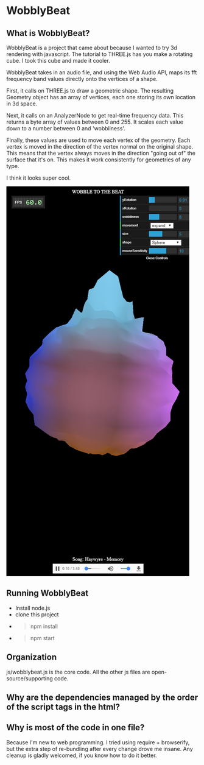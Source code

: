 # WobblyBeat

## What is WobblyBeat?

WobblyBeat is a project that came about because I wanted to try 3d rendering with javascript.
The tutorial to THREE.js has you make a rotating cube.
I took this cube and made it cooler.

WobblyBeat takes in an audio file, and using the Web Audio API, maps its fft
frequency band values directly onto the vertices of a shape.

First, it calls on THREE.js to draw a geometric shape. The resulting Geometry
object has an array of vertices, each one storing its own location in 3d space.

Next, it calls on an AnalyzerNode to get real-time frequency data. This returns
a byte array of values between 0 and 255.
It scales each value down to a number between 0 and 'wobbliness'.

Finally, these values are used to move each vertex of the geometry. Each vertex
is moved in the direction of the vertex normal on the original shape. This means
that the vertex always moves in the direction "going out of" the surface that
it's on. This makes it work consistently for geometries of any type.

I think it looks super cool.

![Screenshot](screenshot.png?raw=true "Screenshot")

## Running WobblyBeat

- Install node.js
- clone this project
- > npm install
- > npm start

## Organization

js/wobblybeat.js is the core code. All the other js files are 
open-source/supporting code.

## Why are the dependencies managed by the order of the script tags in the html?
## Why is most of the code in one file?

Because I'm new to web programming. I tried using require + browserify, but
the extra step of re-bundling after every change drove me insane. Any cleanup
is gladly welcomed, if you know how to do it better.


